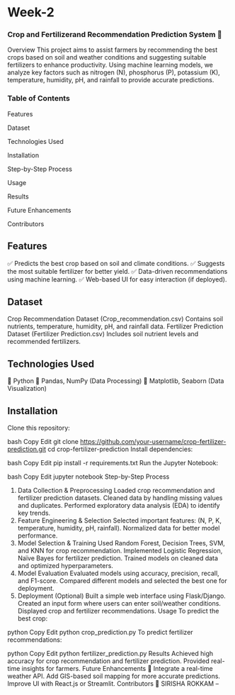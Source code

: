 # Week-2
 ### Crop and Fertilizerand Recommendation Prediction System 🌱
Overview
This project aims to assist farmers by recommending the best crops based on soil and weather conditions and suggesting suitable fertilizers to enhance productivity. Using machine learning models, we analyze key factors such as nitrogen (N), phosphorus (P), potassium (K), temperature, humidity, pH, and rainfall to provide accurate predictions.

### Table of Contents
Features

Dataset

Technologies Used

Installation

Step-by-Step Process


Usage

Results

Future Enhancements

Contributors



## Features
✅ Predicts the best crop based on soil and climate conditions.
✅ Suggests the most suitable fertilizer for better yield.
✅ Data-driven recommendations using machine learning.
✅ Web-based UI for easy interaction (if deployed).

## Dataset
Crop Recommendation Dataset (Crop_recommendation.csv)
Contains soil nutrients, temperature, humidity, pH, and rainfall data.
Fertilizer Prediction Dataset (Fertilizer Prediction.csv)
Includes soil nutrient levels and recommended fertilizers.


## Technologies Used
🔹 Python
🔹 Pandas, NumPy (Data Processing)
🔹 Matplotlib, Seaborn (Data Visualization)

## Installation
Clone this repository:

bash
Copy
Edit
git clone https://github.com/your-username/crop-fertilizer-prediction.git
cd crop-fertilizer-prediction
Install dependencies:

bash
Copy
Edit
pip install -r requirements.txt
Run the Jupyter Notebook:

bash
Copy
Edit
jupyter notebook
Step-by-Step Process
1. Data Collection & Preprocessing
Loaded crop recommendation and fertilizer prediction datasets.
Cleaned data by handling missing values and duplicates.
Performed exploratory data analysis (EDA) to identify key trends.
2. Feature Engineering & Selection
Selected important features: (N, P, K, temperature, humidity, pH, rainfall).
Normalized data for better model performance.
3. Model Selection & Training
Used Random Forest, Decision Trees, SVM, and KNN for crop recommendation.
Implemented Logistic Regression, Naïve Bayes for fertilizer prediction.
Trained models on cleaned data and optimized hyperparameters.
4. Model Evaluation
Evaluated models using accuracy, precision, recall, and F1-score.
Compared different models and selected the best one for deployment.
5. Deployment (Optional)
Built a simple web interface using Flask/Django.
Created an input form where users can enter soil/weather conditions.
Displayed crop and fertilizer recommendations.
Usage
To predict the best crop:

python
Copy
Edit
python crop_prediction.py
To predict fertilizer recommendations:

python
Copy
Edit
python fertilizer_prediction.py
Results
Achieved high accuracy for crop recommendation and fertilizer prediction.
Provided real-time insights for farmers.
Future Enhancements 🚀
Integrate a real-time weather API.
Add GIS-based soil mapping for more accurate predictions.
Improve UI with React.js or Streamlit.
Contributors
👤 SIRISHA ROKKAM –

